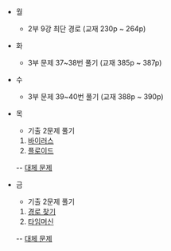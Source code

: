 - 월

  - 2부 9강 최단 경로 (교재 230p ~ 264p)

- 화

  - 3부 문제 37~38번 풀기 (교재 385p ~ 387p)

- 수

  - 3부 문제 39~40번 풀기 (교재 388p ~ 390p)

- 목

  - 기출 2문제 풀기

  1.  [바이러스](https://www.acmicpc.net/problem/2606)
  2.  [플로이드](https://www.acmicpc.net/problem/11404)

  -- [대체 문제](https://www.acmicpc.net/workbook/view/3211)

- 금

  - 기출 2문제 풀기

  1.  [경로 찾기](https://www.acmicpc.net/problem/11403)
  2.  [타임머신](https://www.acmicpc.net/problem/11657)

  -- [대체 문제](https://www.acmicpc.net/workbook/view/3211)
